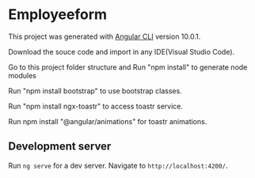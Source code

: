 # Employeeform

This project was generated with [Angular CLI](https://github.com/angular/angular-cli) version 10.0.1.

Download the souce code and import in any IDE(Visual Studio Code).

Go to this project folder structure and Run "npm install" to generate node modules

Run "npm install bootstrap" to use bootstrap classes.

Run "npm install ngx-toastr" to access toastr service.

Run npm install "@angular/animations" for toastr animations.


## Development server

Run `ng serve` for a dev server. Navigate to `http://localhost:4200/`. 


